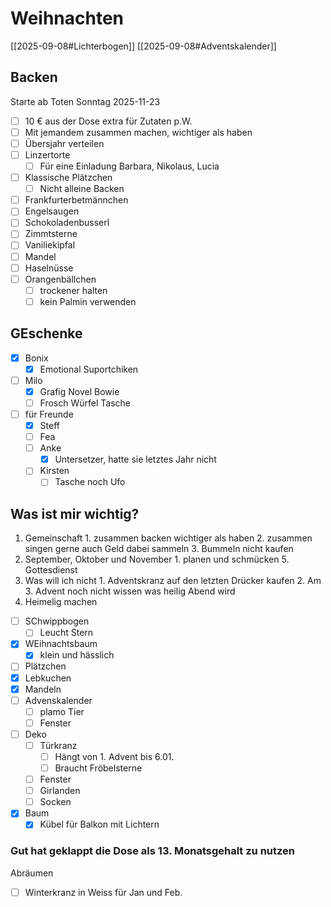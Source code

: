# Weihnachten
[[2025-09-08#Lichterbogen]]
[[2025-09-08#Adventskalender]]
## Backen
Starte ab Toten Sonntag 2025-11-23
- [ ] 10 € aus der Dose extra für Zutaten p.W.
- [ ] Mit jemandem zusammen machen, wichtiger als haben
- [ ] Übersjahr verteilen
- [ ] Linzertorte
    - [ ] Für eine Einladung Barbara, Nikolaus, Lucia
- [ ] Klassische Plätzchen
    - [ ] Nicht alleine Backen
- [ ] Frankfurterbetmännchen
- [ ] Engelsaugen
- [ ] Schokoladenbusserl
- [ ] Zimmtsterne
- [ ] Vaniliekipfal
- [ ] Mandel
- [ ] Haselnüsse
- [ ] Orangenbällchen
    - [ ] trockener halten
    - [ ] kein Palmin verwenden

## GEschenke
- [x] Bonix
    - [x] Emotional Suportchiken
- [ ] Milo
    - [x] Grafig Novel Bowie
    - [ ] Frosch Würfel Tasche
- [ ] für Freunde
    - [x] Steff
    - [ ] Fea
    - [ ] Anke
        - [x] Untersetzer, hatte sie letztes Jahr nicht
    - [ ] Kirsten
	    - [ ] Tasche noch Ufo

## Was ist mir wichtig? ##
 1. Gemeinschaft
        1.     zusammen backen wichtiger als haben
        2.     zusammen singen gerne auch Geld dabei sammeln
        3.   Bummeln nicht kaufen
2. September, Oktober und November 
            1. planen und schmücken
        5.  Gottesdienst
3. Was will ich nicht
        1.     Adventskranz auf den letzten Drücker kaufen
        2.     Am 3. Advent noch nicht wissen was heilig Abend wird
4. Heimelig machen
- [ ] SChwippbogen
    - [ ] Leucht Stern
- [x] WEihnachtsbaum
    - [x] klein und hässlich
- [ ] Plätzchen
- [x] Lebkuchen
- [x] Mandeln
- [ ] Advenskalender
	- [ ] plamo Tier
	- [ ] Fenster
- [ ] Deko
    - [ ] Türkranz
        - [ ] Hängt von 1. Advent bis 6.01.
        - [ ] Braucht Fröbelsterne
    - [ ] Fenster
    - [ ] Girlanden
    - [ ] Socken
- [x] Baum
    - [x] Kübel für Balkon mit Lichtern

### Gut hat geklappt die Dose als 13. Monatsgehalt zu nutzen

Abräumen

- [ ] Winterkranz in Weiss für Jan und Feb.